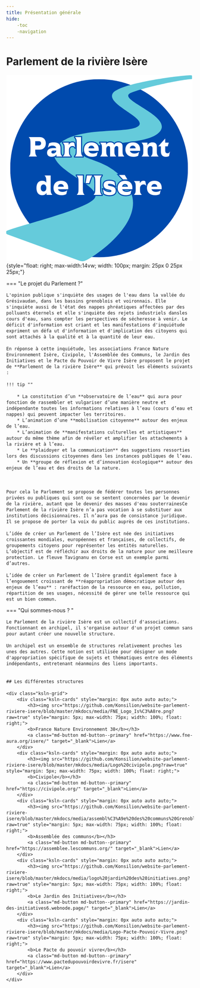 ```yaml
---
title: Présentation générale
hide:
    -toc
    -navigation
---
```


# Parlement de la rivière Isère


![logo-accueil](https://github.com/Konsilion/website-parlement-riviere-isere/blob/master/mkdocs/media/logo-parlement.png?raw=true){style="float: right; max-width:14vw; width: 100px; margin: 25px 0 25px 25px;"}



=== "Le projet du Parlement ?"

    L'opinion publique s'inquiète des usages de l'eau dans la vallée du Grésivaudan, dans les bassins grenoblois et voironnais. Elle s'inquiète aussi de l'état des nappes phréatiques affectées par des polluants éternels et elle s'inquiète des rejets industriels dansles cours d'eau, sans compter les perspectives de sécheresse à venir. Le déficit d'information est criant et les manifestations d'inquiétude expriment un défa ut d'information et d'implication des citoyens qui sont attachés à la qualité et à la quantité de leur eau.
    
    En réponse à cette inquiétude, les associations France Nature Environnement Isère, Civipole, l'Assemblée des Communs, le Jardin des Initiatives et le Pacte du Pouvoir de Vivre Isère proposent le projet de **Parlement de la rivière Isère** qui prévoit les éléments suivants : 
    
    !!! tip ""
    
        * La constitution d’un **observatoire de l’eau** qui aura pour fonction de rassembler et vulgariser d’une manière neutre et indépendante toutes les informations relatives à l’eau (cours d’eau et nappes) qui peuvent impacter les territoires.
        * L’animation d’une **mobilisation citoyenne** autour des enjeux de l’eau.
        * L’animation de **manifestations culturelles et artistiques** autour du même thème afin de révéler et amplifier les attachements à la rivière et à l’eau.
        * Le **plaidoyer et la communication** des suggestions ressorties lors des discussions citoyennes dans les instances publiques de l’eau.
        * Un **groupe de réflexion et d’innovation écologique** autour des enjeux de l’eau et des droits de la nature. 
    
    
    
    Pour cela le Parlement se propose de fédérer toutes les personnes privées ou publiques qui sont ou se sentent concernées par le devenir de la rivière, autant que le devenir des masses d'eau souterrainesCe Parlement de la rivière Isère n’a pas vocation à se substituer aux institutions décisionnaires. Il n’aura pas de consistance juridique. Il se propose de porter la voix du public auprès de ces institutions.
    
    L’idée de créer un Parlement de l’Isère est née des initiatives croissantes mondiales, européennes et françaises, de collectifs, de groupements citoyens pour représenter les entités naturelles. L’objectif est de réfléchir aux droits de la nature pour une meilleure protection. Le fleuve Tavignanu en Corse est un exemple parmi d’autres.
    
    L’idée de créer un Parlement de l’Isère grandit également face à l’engouement croissant de **réappropriation démocratique autour des enjeux de l’eau** : raréfaction de la ressource en eau, pollution, répartition de ses usages, nécessité de gérer une telle ressource qui est un bien commun.


=== "Qui sommes-nous ? "

    Le Parlement de la rivière Isère est un collectif d'associations. Fonctionnant en archipel, il s'organise autour d'un projet commun sans pour autant créer une nouvelle structure.
    
    Un archipel est un ensemble de structures relativement proches les unes des autres. Cette notion est utilisée pour désigner un mode d'appropriation spécifique de sujets et thématiques entre des éléments indépendants, entretenant néanmoins des liens importants. 
    
    
    ## Les différentes structures
        
    <div class="ksln-grid">
        <div class="ksln-cards" style="margin: 0px auto auto auto;">
            <h3><img src="https://github.com/Konsilion/website-parlement-riviere-isere/blob/master/mkdocs/media/FNE_Logo_Is%C3%A8re.png?raw=true" style="margin: 5px; max-width: 75px; width: 100%; float: right;">
            <b>France Nature Environnement 38</b></h3>
            <a class="md-button md-button--primary" href="https://www.fne-aura.org/isere/" target="_blank">Lien</a>
        </div>
        <div class="ksln-cards" style="margin: 0px auto auto auto;">
            <h3><img src="https://github.com/Konsilion/website-parlement-riviere-isere/blob/master/mkdocs/media/Logo%20civipole.png?raw=true" style="margin: 5px; max-width: 75px; width: 100%; float: right;">
            <b>Civipole</b></h3>
            <a class="md-button md-button--primary" href="https://civipole.org/" target="_blank">Lien</a>
        </div>
        <div class="ksln-cards" style="margin: 0px auto auto auto;">
            <h3><img src="https://github.com/Konsilion/website-parlement-riviere-isere/blob/master/mkdocs/media/assembl%C3%A9e%20des%20communs%20Grenoble.jpg?raw=true" style="margin: 5px; max-width: 75px; width: 100%; float: right;">
            <b>Assemblée des communs</b></h3>
            <a class="md-button md-button--primary" href="https://assemblee.lescommuns.org/" target="_blank">Lien</a>
        </div>
        <div class="ksln-cards" style="margin: 0px auto auto auto;">
            <h3><img src="https://github.com/Konsilion/website-parlement-riviere-isere/blob/master/mkdocs/media/logo%20jardin%20des%20initiatives.png?raw=true" style="margin: 5px; max-width: 75px; width: 100%; float: right;">
            <b>Le Jardin des Initiatives</b></h3>
            <a class="md-button md-button--primary" href="https://jardin-des-initiatives6.webnode.page/" target="_blank">Lien</a>
        </div>
        <div class="ksln-cards" style="margin: 0px auto auto auto;">
            <h3><img src="https://github.com/Konsilion/website-parlement-riviere-isere/blob/master/mkdocs/media/Logo-Pacte-Pouvoir-Vivre.png?raw=true" style="margin: 5px; max-width: 75px; width: 100%; float: right;">
            <b>Le Pacte du pouvoir vivre</b></h3>
            <a class="md-button md-button--primary" href="https://www.pactedupouvoirdevivre.fr/isere" target="_blank">Lien</a>
        </div>
    </div>


<br><br>

